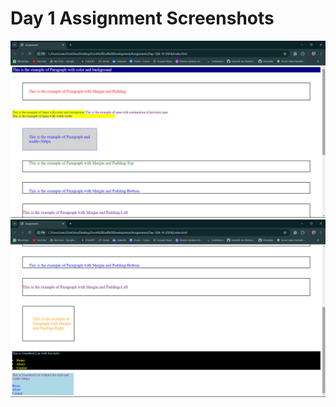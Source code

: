 # Day 1 Assignment Screenshots

![Screenshot 1](Screenshot%202024-10-16%20140017.png)
![Screenshot 2](Screenshot%202024-10-16%20140026.png)

